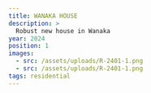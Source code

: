 ```yaml
---
title: WANAKA HOUSE
description: >
  Robust new house in Wanaka
year: 2024
position: 1
images:
  - src: /assets/uploads/R-2401-1.png
  - src: /assets/uploads/R-2401-1.png
tags: residential
---
```





